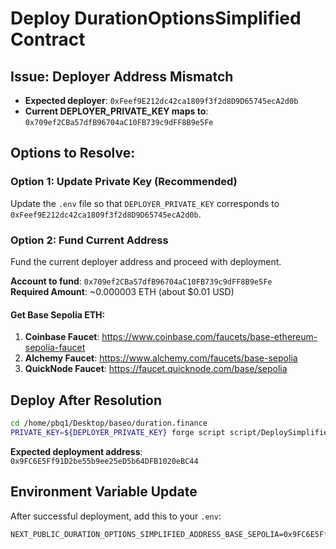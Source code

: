 # Deploy DurationOptionsSimplified Contract

## Issue: Deployer Address Mismatch

- **Expected deployer**: `0xFeef9E212dc42ca1809f3f2d8D9D65745ecA2d0b`
- **Current DEPLOYER_PRIVATE_KEY maps to**: `0x709ef2CBa57dfB96704aC10FB739c9dFF8B9e5Fe`

## Options to Resolve:

### Option 1: Update Private Key (Recommended)
Update the `.env` file so that `DEPLOYER_PRIVATE_KEY` corresponds to `0xFeef9E212dc42ca1809f3f2d8D9D65745ecA2d0b`.

### Option 2: Fund Current Address
Fund the current deployer address and proceed with deployment.

**Account to fund**: `0x709ef2CBa57dfB96704aC10FB739c9dFF8B9e5Fe`  
**Required Amount**: ~0.000003 ETH (about $0.01 USD)

#### Get Base Sepolia ETH:
1. **Coinbase Faucet**: https://www.coinbase.com/faucets/base-ethereum-sepolia-faucet
2. **Alchemy Faucet**: https://www.alchemy.com/faucets/base-sepolia
3. **QuickNode Faucet**: https://faucet.quicknode.com/base/sepolia

## Deploy After Resolution

```bash
cd /home/pbq1/Desktop/baseo/duration.finance
PRIVATE_KEY=${DEPLOYER_PRIVATE_KEY} forge script script/DeploySimplified.s.sol:DeploySimplified --rpc-url https://api.developer.coinbase.com/rpc/v1/base-sepolia/TNex2pEzC3zyFXIqPdOR5yHEem1SRy0P --broadcast --verify --etherscan-api-key KPHCNFUKC5A6ZEVFR52R5D8UT4Y3MQ8ATA
```

**Expected deployment address**: `0x9FC6E5Ff91D2be55b9ee25eD5b64DFB1020eBC44`

## Environment Variable Update

After successful deployment, add this to your `.env`:
```
NEXT_PUBLIC_DURATION_OPTIONS_SIMPLIFIED_ADDRESS_BASE_SEPOLIA=0x9FC6E5Ff91D2be55b9ee25eD5b64DFB1020eBC44
```